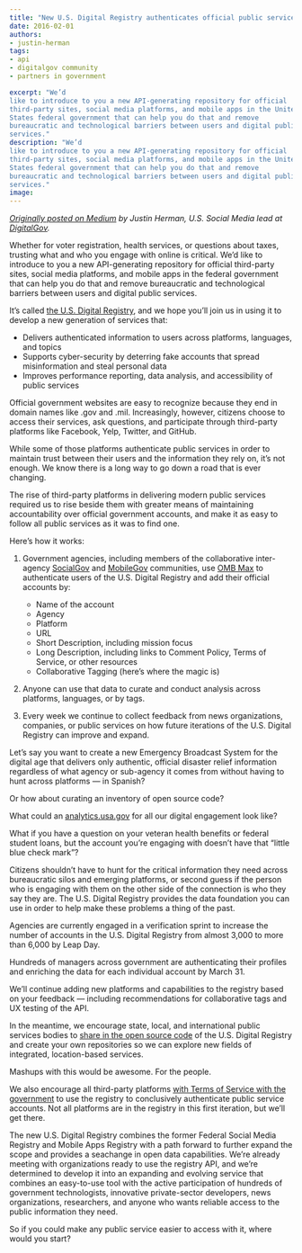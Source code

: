 ```yaml
---
title: "New U.S. Digital Registry authenticates official public service accounts"
date: 2016-02-01
authors:
- justin-herman
tags:
- api
- digitalgov community
- partners in government

excerpt: "We’d
like to introduce to you a new API-generating repository for official
third-party sites, social media platforms, and mobile apps in the United
States federal government that can help you do that and remove
bureaucratic and technological barriers between users and digital public
services."
description: "We’d
like to introduce to you a new API-generating repository for official
third-party sites, social media platforms, and mobile apps in the United
States federal government that can help you do that and remove
bureaucratic and technological barriers between users and digital public
services."
image:
---
```


*[Originally posted on Medium](https://medium.com/@GeneralServicesAdministration/new-u-s-digital-registry-authenticates-official-public-service-accounts-1f8120d67976#.upjpyxsbo) by Justin Herman, U.S. Social Media lead at [DigitalGov](http://www.digitalgov.gov/).*

Whether for voter registration, health services, or questions about
taxes, trusting what and who you engage with online is critical. We’d
like to introduce to you a new API-generating repository for official
third-party sites, social media platforms, and mobile apps in the federal government that can help you do that and remove
bureaucratic and technological barriers between users and digital public
services.

It’s called [the U.S. Digital
Registry](https://www.digitalgov.gov/services/u-s-digital-registry/),
and we hope you’ll join us in using it to develop a new generation of
services that:

-   Delivers authenticated information to users across platforms, languages, and topics
-   Supports cyber-security by deterring fake accounts that spread misinformation and steal personal data
-   Improves performance reporting, data analysis, and accessibility of public services

Official government websites are easy to recognize because they end in
domain names like .gov and .mil. Increasingly, however, citizens choose
to access their services, ask questions, and participate through
third-party platforms like Facebook, Yelp, Twitter, and GitHub.


While some of those platforms authenticate public services in order to
maintain trust between their users and the information they rely on,
it’s not enough. We know there is a long way to go down a road that is
ever changing.

The rise of third-party platforms in delivering modern public services
required us to rise beside them with greater means of maintaining
accountability over official government accounts, and make it as easy to
follow all public services as it was to find one.

Here’s how it works:

1.  Government agencies, including members of the collaborative inter-agency [SocialGov](http://www.digitalgov.gov/communities/social-media/) and [MobileGov](http://www.digitalgov.gov/communities/mobile/) communities, use [OMB Max](https://max.omb.gov/maxportal/home.do) to authenticate users of the U.S. Digital Registry and add their official accounts by:
    - Name of the account
    - Agency
    - Platform
    - URL
    - Short Description, including mission focus
    - Long Description, including links to Comment Policy, Terms of Service, or other resources
    - Collaborative Tagging (here’s where the magic is)

2. Anyone can use that data to curate and conduct analysis across
platforms, languages, or by tags.

3. Every week we continue to collect feedback from news organizations,
companies, or public services on how future iterations of the U.S.
Digital Registry can improve and expand.

Let’s say you want to create a new Emergency Broadcast System for the
digital age that delivers only authentic, official disaster relief
information regardless of what agency or sub-agency it comes from
without having to hunt across platforms — in Spanish?

Or how about curating an inventory of open source code?

What could an [analytics.usa.gov](https://analytics.usa.gov/) for all
our digital engagement look like?

What if you have a question on your veteran health benefits or federal
student loans, but the account you’re engaging with doesn’t have that
“little blue check mark”?

Citizens shouldn’t have to hunt for the critical information they need
across bureaucratic silos and emerging platforms, or second guess if the
person who is engaging with them on the other side of the connection is
who they say they are. The U.S. Digital Registry provides the data
foundation you can use in order to help make these problems a thing of
the past.

Agencies are currently engaged in a verification sprint to increase the
number of accounts in the U.S. Digital Registry from almost 3,000 to
more than 6,000 by Leap Day.

Hundreds of managers across government are authenticating their profiles
and enriching the data for each individual account by March 31.

We’ll continue adding new platforms and capabilities to the registry
based on your feedback — including recommendations for collaborative
tags and UX testing of the API.

In the meantime, we encourage state, local, and international public
services bodies to [share in the open source code](https://github.com/ctacdev/social-media-registry) of the U.S.
Digital Registry and create your own repositories so we can explore new fields of integrated, location-based services.

Mashups with this would be awesome. For the people.

We also encourage all third-party platforms [with Terms of Service with
the
government](http://www.digitalgov.gov/resources/negotiated-terms-of-service-agreements/)
to use the registry to conclusively authenticate public service
accounts. Not all platforms are in the registry in this first iteration,
but we’ll get there.

The new U.S. Digital Registry combines the former Federal Social Media
Registry and Mobile Apps Registry with a path forward to further expand
the scope and provides a seachange in open data capabilities. We’re
already meeting with organizations ready to use the registry API, and
we’re determined to develop it into an expanding and evolving service
that combines an easy-to-use tool with the active participation of
hundreds of government technologists, innovative private-sector
developers, news organizations, researchers, and anyone who wants
reliable access to the public information they need.

So if you could make any public service easier to access with it, where
would you start?
